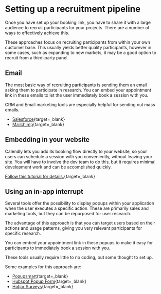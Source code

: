 # Setting up a recruitment pipeline

Once you have set up your booking link, you have to share it with a large audience to recruit participants for your projects. There are a number of ways to effectively achieve this.

These approaches focus on recruiting participants from within your own customer base. This usually yields better quality participants, however in some cases, such as expanding to new markets, it may be a good option to recruit from a third-party panel. 

## Email
The most basic way of recruiting participants is sending them an email asking them to participate in research. You can embed your appointment link in these emails to let the user immediately book a session with you.

CRM and Email marketing tools are especially helpful for sending out mass emails.

- [Salesforce](https://salesforce.com){target=_blank}
- [Mailchimp](https://mailchimp.com/){target=_blank}

## Embedding in your website

Calendly lets you add its booking flow directly to your website, so your users can schedule a session with you conveniently, without leaving your site. You will have to involve the dev team to do this, but it requires minimal development work and can be accomplished quickly.

[Follow this tutorial for details.](https://help.calendly.com/hc/en-us/articles/223147027-Embed-options-overview?tab=general#embed-options-overview-0-0){target=_blank}

## Using an in-app interrupt

Several tools offer the possibility to display popups within your application when the user executes a specific action. These are primarily sales and marketing tools, but they can be repurposed for user research.

The advantage of this approach is that you can target users based on their actions and usage patterns, giving you very relevant participants for specific research.

You can embed your appointment link in these popups to make it easy for participants to immediately book a session with you.

These tools usually require little to no coding, but some thought to set up.

Some examples for this approach are:

 - [Popupsmart](https://popupsmart.com/explore-features/
){target=_blank}
 - [Hubspot Popup Form](https://www.hubspot.com/products/marketing/pop-up-form){target=_blank}
 - [Hotjar Surveys](https://www.hotjar.com/){target=_blank}
 